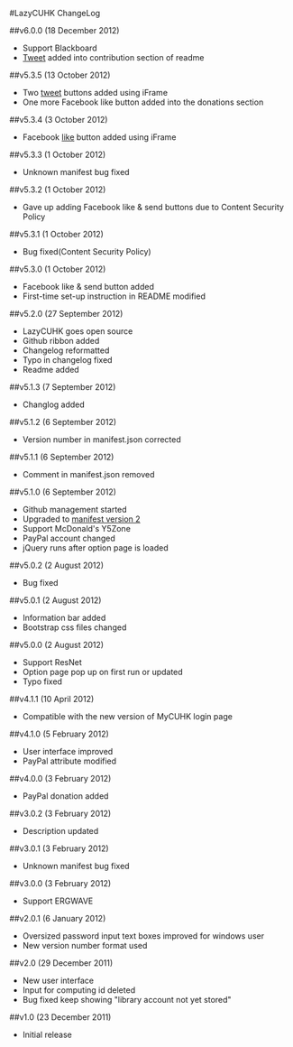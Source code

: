 #LazyCUHK ChangeLog

##v6.0.0 (18 December 2012)
* Support Blackboard
* [Tweet](https://twitter.com/intent/tweet?original_referer=&source=tweetbutton&text=LazyCUHK!%20%20Don%E2%80%99t%20type%20passwords%20anymore!%20%20Just%20be%20lazy!%20%20%20&url=http%3A%2F%2Fbit.ly%2FRn37fk) added into contribution section of readme

##v5.3.5 (13 October 2012)
* Two [tweet](https://twitter.com/intent/tweet?original_referer=&source=tweetbutton&text=LazyCUHK!%20%20Don%E2%80%99t%20type%20passwords%20anymore!%20%20Just%20be%20lazy!%20%20%20&url=http%3A%2F%2Fbit.ly%2FRn37fk) buttons added using iFrame
* One more Facebook like button added into the donations section

##v5.3.4 (3 October 2012)
* Facebook [like](http://www.facebook.com/plugins/like.php?href=https%3A%2F%2Fchrome.google.com%2Fwebstore%2Fdetail%2Flazy-cuhk%2Fhhholmpehbnebpfklecipmcpkelnnabe&send=false&layout=standard&width=270&show_faces=false&action=like&colorscheme=light&font&height=35) button added using iFrame

##v5.3.3 (1 October 2012)
* Unknown manifest bug fixed

##v5.3.2 (1 October 2012)
* Gave up adding Facebook like & send buttons due to Content Security Policy

##v5.3.1 (1 October 2012)
* Bug fixed(Content Security Policy)

##v5.3.0 (1 October 2012)
* Facebook like & send button added
* First-time set-up instruction in README modified

##v5.2.0 (27 September 2012)
* LazyCUHK goes open source
* Github ribbon added
* Changelog reformatted
* Typo in changelog fixed
* Readme added

##v5.1.3 (7 September 2012)
* Changlog added

##v5.1.2 (6 September 2012)
* Version number in manifest.json corrected

##v5.1.1 (6 September 2012)
* Comment in manifest.json removed

##v5.1.0 (6 September 2012)
* Github management started
* Upgraded to [manifest version 2](http://developer.chrome.com/extensions/manifestVersion.html)
* Support McDonald's Y5Zone
* PayPal account changed
* jQuery runs after option page is loaded

##v5.0.2 (2 August 2012)
* Bug fixed

##v5.0.1 (2 August 2012)
* Information bar added
* Bootstrap css files changed

##v5.0.0 (2 August 2012)
* Support ResNet
* Option page pop up on first run or updated
* Typo fixed 

##v4.1.1 (10 April 2012)
* Compatible with the new version of MyCUHK login page

##v4.1.0 (5 February 2012)
* User interface improved
* PayPal attribute modified

##v4.0.0 (3 February 2012)
* PayPal donation added

##v3.0.2 (3 February 2012)
* Description updated

##v3.0.1 (3 February 2012)
* Unknown manifest bug fixed

##v3.0.0 (3 February 2012)
* Support ERGWAVE

##v2.0.1 (6 January 2012)
* Oversized password input text boxes improved for windows user
* New version number format used

##v2.0 (29 December 2011)
* New user interface
* Input for computing id deleted
* Bug fixed  keep showing "library account not yet stored"

##v1.0 (23 December 2011)
* Initial release